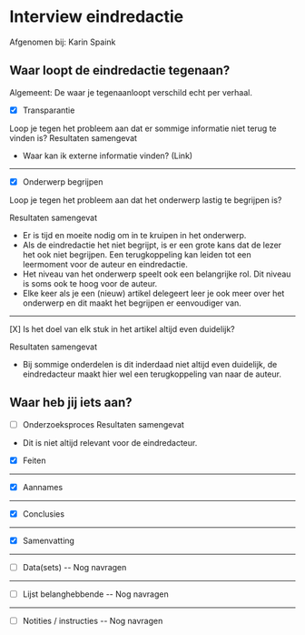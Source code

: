 # Interview eindredactie


Afgenomen bij: Karin Spaink

## Waar loopt de eindredactie tegenaan?




Algemeent:
De waar je tegenaanloopt verschild echt per verhaal.


- [x] Transparantie

Loop je tegen het probleem aan dat er sommige informatie niet terug te vinden is?
Resultaten samengevat

* Waar kan ik externe informatie vinden? (Link)

---

- [x] Onderwerp begrijpen

Loop je tegen het probleem aan dat het onderwerp lastig te begrijpen is?

Resultaten samengevat
* Er is tijd en moeite nodig om in te kruipen in het onderwerp.
* Als de eindredactie het niet begrijpt, is er een grote kans dat de lezer het ook niet begrijpen. Een terugkoppeling kan leiden tot een leermoment voor de auteur en eindredactie.
* Het niveau van het onderwerp speelt ook een belangrijke rol. Dit niveau is soms ook te hoog voor de auteur.
* Elke keer als je een (nieuw) artikel delegeert leer je ook meer over het onderwerp en dit maakt het begrijpen er eenvoudiger van.

---

[X] Is het doel van elk stuk in het artikel altijd even duidelijk?

Resultaten samengevat
* Bij sommige onderdelen is dit inderdaad niet altijd even duidelijk, de eindredacteur maakt hier wel een terugkoppeling van naar de auteur.

## Waar heb jij iets aan?

- [ ] Onderzoeksproces
Resultaten samengevat
* Dit is niet altijd relevant voor de eindredacteur.

- [x] Feiten

---

- [x] Aannames

---

- [x] Conclusies

---

- [x] Samenvatting

---

- [ ] Data(sets)
-- Nog navragen

---

- [ ] Lijst belanghebbende
-- Nog navragen

---

- [ ] Notities / instructies
-- Nog navragen

